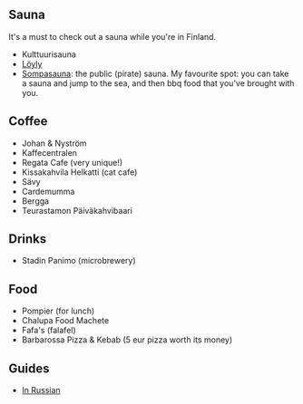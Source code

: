 ## Sauna

It's a must to check out a sauna while you're in Finland.

* Kulttuurisauna
* [Löyly](https://yle.fi/uutiset/osasto/news/new_eco-friendly_public_sauna_opens_in_helsinki/8914586)
* [Sompasauna](http://www.sompasauna.fi/): the public (pirate) sauna. My favourite spot: you can take a sauna and jump to the sea, and then bbq food that you've brought with you.

## Coffee

* Johan & Nyström
* Kaffecentralen
* Regata Cafe (very unique!)
* Kissakahvila Helkatti (cat cafe)
* Sävy
* Cardemumma
* Bergga
* Teurastamon Päiväkahvibaari

## Drinks

* Stadin Panimo (microbrewery)

## Food

* Pompier (for lunch)
* Chalupa Food Machete
* Fafa's (falafel)
* Barbarossa Pizza & Kebab (5 eur pizza worth its money)

## Guides

* [In Russian](https://perito-burrito.com/posts/helsinki-flow)
